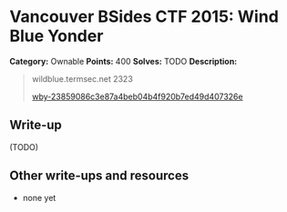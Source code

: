# Vancouver BSides CTF 2015: Wind Blue Yonder

**Category:** Ownable
**Points:** 400
**Solves:** TODO
**Description:** 

> wildblue.termsec.net 2323
> 
> [wby-23859086c3e87a4beb04b4f920b7ed49d407326e](wby-23859086c3e87a4beb04b4f920b7ed49d407326e)

## Write-up

(TODO)

## Other write-ups and resources

* none yet